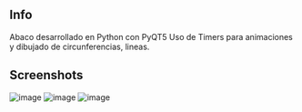 ## Info
Abaco desarrollado en Python con PyQT5
Uso de Timers para animaciones y dibujado de circunferencias, lineas.

## Screenshots
![image](https://github.com/osiel1510/abaco-python/assets/72428006/4d2a9aa4-5b9e-4b89-bd50-783eb31f523c)
![image](https://github.com/osiel1510/abaco-python/assets/72428006/9ad01916-b34b-49e3-b496-5198b8571424)
![image](https://github.com/osiel1510/abaco-python/assets/72428006/351406dc-60fe-44ec-b0e2-e86c39790bff)

